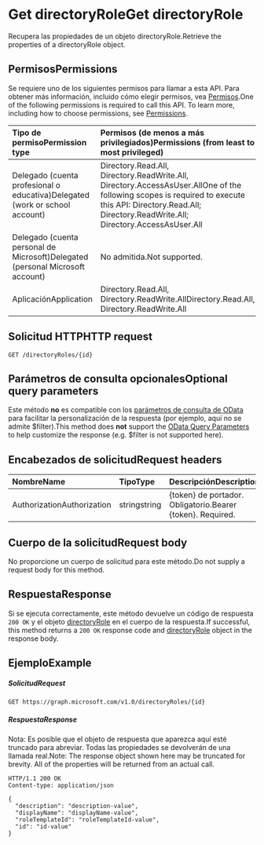 # <a name="get-directoryrole"></a><span data-ttu-id="3ebe3-101">Get directoryRole</span><span class="sxs-lookup"><span data-stu-id="3ebe3-101">Get directoryRole</span></span>

<span data-ttu-id="3ebe3-102">Recupera las propiedades de un objeto directoryRole.</span><span class="sxs-lookup"><span data-stu-id="3ebe3-102">Retrieve the properties of a directoryRole object.</span></span>

## <a name="permissions"></a><span data-ttu-id="3ebe3-103">Permisos</span><span class="sxs-lookup"><span data-stu-id="3ebe3-103">Permissions</span></span>
<span data-ttu-id="3ebe3-p101">Se requiere uno de los siguientes permisos para llamar a esta API. Para obtener más información, incluido cómo elegir permisos, vea [Permisos](../../../concepts/permissions_reference.md).</span><span class="sxs-lookup"><span data-stu-id="3ebe3-p101">One of the following permissions is required to call this API. To learn more, including how to choose permissions, see [Permissions](../../../concepts/permissions_reference.md).</span></span>

|<span data-ttu-id="3ebe3-106">Tipo de permiso</span><span class="sxs-lookup"><span data-stu-id="3ebe3-106">Permission type</span></span>      | <span data-ttu-id="3ebe3-107">Permisos (de menos a más privilegiados)</span><span class="sxs-lookup"><span data-stu-id="3ebe3-107">Permissions (from least to most privileged)</span></span>              |
|:--------------------|:---------------------------------------------------------|
|<span data-ttu-id="3ebe3-108">Delegado (cuenta profesional o educativa)</span><span class="sxs-lookup"><span data-stu-id="3ebe3-108">Delegated (work or school account)</span></span> | <span data-ttu-id="3ebe3-109">Directory.Read.All, Directory.ReadWrite.All, Directory.AccessAsUser.All</span><span class="sxs-lookup"><span data-stu-id="3ebe3-109">One of the following scopes is required to execute this API: Directory.Read.All; Directory.ReadWrite.All; Directory.AccessAsUser.All</span></span>    |
|<span data-ttu-id="3ebe3-110">Delegado (cuenta personal de Microsoft)</span><span class="sxs-lookup"><span data-stu-id="3ebe3-110">Delegated (personal Microsoft account)</span></span> | <span data-ttu-id="3ebe3-111">No admitida.</span><span class="sxs-lookup"><span data-stu-id="3ebe3-111">Not supported.</span></span>    |
|<span data-ttu-id="3ebe3-112">Aplicación</span><span class="sxs-lookup"><span data-stu-id="3ebe3-112">Application</span></span> | <span data-ttu-id="3ebe3-113">Directory.Read.All, Directory.ReadWrite.All</span><span class="sxs-lookup"><span data-stu-id="3ebe3-113">Directory.Read.All, Directory.ReadWrite.All</span></span> |

## <a name="http-request"></a><span data-ttu-id="3ebe3-114">Solicitud HTTP</span><span class="sxs-lookup"><span data-stu-id="3ebe3-114">HTTP request</span></span>
<!-- { "blockType": "ignored" } -->
```http
GET /directoryRoles/{id}
```
## <a name="optional-query-parameters"></a><span data-ttu-id="3ebe3-115">Parámetros de consulta opcionales</span><span class="sxs-lookup"><span data-stu-id="3ebe3-115">Optional query parameters</span></span>
<span data-ttu-id="3ebe3-116">Este método **no** es compatible con los [parámetros de consulta de OData](http://developer.microsoft.com/en-us/graph/docs/overview/query_parameters) para facilitar la personalización de la respuesta (por ejemplo, aquí no se admite $filter).</span><span class="sxs-lookup"><span data-stu-id="3ebe3-116">This method does **not** support the [OData Query Parameters](http://developer.microsoft.com/en-us/graph/docs/overview/query_parameters) to help customize the response (e.g. $filter is not supported here).</span></span>

## <a name="request-headers"></a><span data-ttu-id="3ebe3-117">Encabezados de solicitud</span><span class="sxs-lookup"><span data-stu-id="3ebe3-117">Request headers</span></span>
| <span data-ttu-id="3ebe3-118">Nombre</span><span class="sxs-lookup"><span data-stu-id="3ebe3-118">Name</span></span>       | <span data-ttu-id="3ebe3-119">Tipo</span><span class="sxs-lookup"><span data-stu-id="3ebe3-119">Type</span></span> | <span data-ttu-id="3ebe3-120">Descripción</span><span class="sxs-lookup"><span data-stu-id="3ebe3-120">Description</span></span>|
|:-----------|:------|:----------|
| <span data-ttu-id="3ebe3-121">Authorization</span><span class="sxs-lookup"><span data-stu-id="3ebe3-121">Authorization</span></span>  | <span data-ttu-id="3ebe3-122">string</span><span class="sxs-lookup"><span data-stu-id="3ebe3-122">string</span></span>  | <span data-ttu-id="3ebe3-p102">{token} de portador. Obligatorio.</span><span class="sxs-lookup"><span data-stu-id="3ebe3-p102">Bearer {token}. Required.</span></span> |

## <a name="request-body"></a><span data-ttu-id="3ebe3-125">Cuerpo de la solicitud</span><span class="sxs-lookup"><span data-stu-id="3ebe3-125">Request body</span></span>
<span data-ttu-id="3ebe3-126">No proporcione un cuerpo de solicitud para este método.</span><span class="sxs-lookup"><span data-stu-id="3ebe3-126">Do not supply a request body for this method.</span></span>

## <a name="response"></a><span data-ttu-id="3ebe3-127">Respuesta</span><span class="sxs-lookup"><span data-stu-id="3ebe3-127">Response</span></span>

<span data-ttu-id="3ebe3-128">Si se ejecuta correctamente, este método devuelve un código de respuesta `200 OK` y el objeto [directoryRole](../resources/directoryrole.md) en el cuerpo de la respuesta.</span><span class="sxs-lookup"><span data-stu-id="3ebe3-128">If successful, this method returns a `200 OK` response code and [directoryRole](../resources/directoryrole.md) object in the response body.</span></span>
## <a name="example"></a><span data-ttu-id="3ebe3-129">Ejemplo</span><span class="sxs-lookup"><span data-stu-id="3ebe3-129">Example</span></span>
##### <a name="request"></a><span data-ttu-id="3ebe3-130">Solicitud</span><span class="sxs-lookup"><span data-stu-id="3ebe3-130">Request</span></span>

<!-- {
  "blockType": "request",
  "name": "get_directoryrole"
}-->
```http
GET https://graph.microsoft.com/v1.0/directoryRoles/{id}
```
##### <a name="response"></a><span data-ttu-id="3ebe3-131">Respuesta</span><span class="sxs-lookup"><span data-stu-id="3ebe3-131">Response</span></span>
<span data-ttu-id="3ebe3-p103">Nota: Es posible que el objeto de respuesta que aparezca aquí esté truncado para abreviar. Todas las propiedades se devolverán de una llamada real.</span><span class="sxs-lookup"><span data-stu-id="3ebe3-p103">Note: The response object shown here may be truncated for brevity. All of the properties will be returned from an actual call.</span></span>
<!-- {
  "blockType": "response",
  "truncated": true,
  "@odata.type": "microsoft.graph.directoryRole"
} -->
```http
HTTP/1.1 200 OK
Content-type: application/json

{
  "description": "description-value",
  "displayName": "displayName-value",
  "roleTemplateId": "roleTemplateId-value",
  "id": "id-value"
}
```

<!-- uuid: 8fcb5dbc-d5aa-4681-8e31-b001d5168d79
2015-10-25 14:57:30 UTC -->
<!-- {
  "type": "#page.annotation",
  "description": "Get directoryRole",
  "keywords": "",
  "section": "documentation",
  "tocPath": ""
}-->

